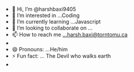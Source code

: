 - 👋 Hi, I’m @harshbaxi9405
- 👀 I’m interested in ...Coding 
- 🌱 I’m currently learning ...Javascript
- 💞️ I’m looking to collaborate on ...
- 📫 How to reach me ...harsh.baxi@torntomu.ca
- 
- 😄 Pronouns: ...He/him
- ⚡ Fun fact: ... The Devil who walks earth
- 

<!---
harshbaxi9405/harshbaxi9405 is a ✨ special ✨ repository because its `README.md` (this file) appears on your GitHub profile.
You can click the Preview link to take a look at your changes.
--->
